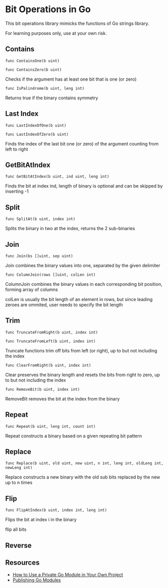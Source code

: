 # Bit Operations in Go

This bit operations library mimicks the functions of Go strings library.

For learning purposes only, use at your own risk.

## Contains

`func ContainsOne(b uint)`

`func ContainsZero(b uint)`

Checks if the argument has at least one bit that is one (or zero)

`func IsPalindrome(b uint, leng int)`

Returns true if the binary contains symmetry

## Last Index

`func LastIndexOfOne(b uint)`

`func LastIndexOfZero(b uint)`

Finds the index of the last bit one (or zero) of the argument counting from left to right

## GetBitAtIndex

`func GetBitAtIndex(b uint, ind uint, leng int)`

Finds the bit at index ind, length of binary is optional and can be skipped by inserting -1

## Split

`func SplitAt(b uint, index int)`

Splits the binary in two at the index, returns the 2 sub-binaries

## Join

`func Join(bs []uint, sep uint)`

Join combines the binary values into one, separated by the given delimiter

`func ColumnJoin(rows []uint, colLen int)`

ColumnJoin combines the binary values in each corresponding bit position, forming array of columns

colLen is usually the bit length of an element in rows, but since leading zeroes are ommited, user needs to specify the bit length

## Trim

`func TruncateFromRight(b uint, index int) `

`func TruncateFromLeft(b uint, index int)`

Truncate functions trim off bits from left (or right), up to but not including the index

`func ClearFromRight(b uint, index int) `

Clear preserves the binary length and resets the bits from right to zero, up to but not including the index

`func RemoveBit(b uint, index int)`

RemoveBit removes the bit at the index from the binary

## Repeat

`func Repeat(b uint, leng int, count int)`

Repeat constructs a binary based on a given repeating bit pattern

## Replace

`func Replace(b uint, old uint, new uint, n int, leng int, oldLeng int, newLeng int)`

Replace constructs a new binary with the old sub bits replaced by the new up to n times

## Flip

`func FlipAtIndex(b uint, index int, leng int)`

Flips the bit at index i in the binary

flip all bits

## Reverse

## Resources

- [How to Use a Private Go Module in Your Own Project](https://www.digitalocean.com/community/tutorials/how-to-use-a-private-go-module-in-your-own-project)
- [Publishing Go Modules](https://go.dev/blog/publishing-go-modules)
